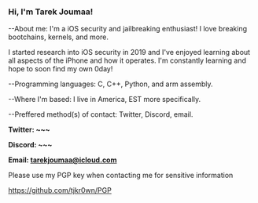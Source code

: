 ### Hi, I'm Tarek Joumaa!

--About me: I'm a iOS security and jailbreaking enthusiast! I love breaking bootchains, kernels, and more.

I started research into iOS security in 2019 and I've enjoyed learning about all aspects of the iPhone and how it operates.
I'm constantly learning and hope to soon find my own 0day!

--Programming languages: C, C++, Python, and arm assembly.

--Where I'm based: I live in America, EST more specifically.

--Preffered method(s) of contact: Twitter, Discord, email.

**Twitter: ~~~**

**Discord: ~~~**

**Email: tarekjoumaa@icloud.com**

Please use my PGP key when contacting me for sensitive information

https://github.com/tjkr0wn/PGP
